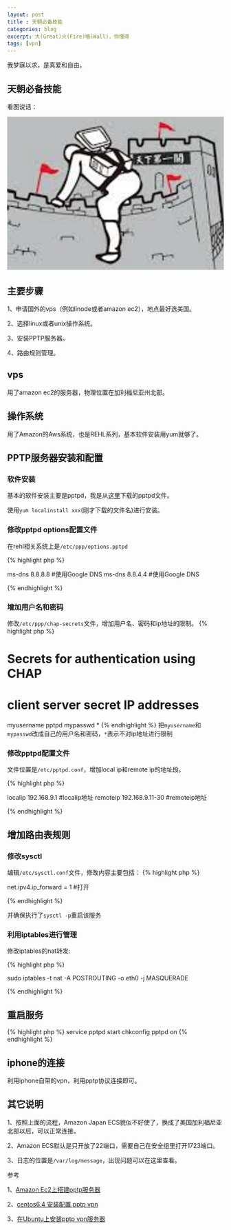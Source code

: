 ```yaml
---
layout: post
title : 天朝必备技能
categories: blog
excerpt: 大(Great)火(Fire)墙(Wall)，你懂得
tags: [vpn]
---
```


我梦寐以求，是真爱和自由。

## 天朝必备技能

看图说话：

![Geometric pattern with fading gradient](/images/fq.png)

##  主要步骤

1、申请国外的vps（例如linode或者amazon ec2），地点最好选美国。

2、选择linux或者unix操作系统。

3、安装PPTP服务器。

4、路由规则管理。

##  vps

用了amazon ec2的服务器，物理位置在加利福尼亚州北部。

## 操作系统

用了Amazon的Aws系统，也是REHL系列，基本软件安装用yum就够了。

## PPTP服务器安装和配置

### 软件安装

基本的软件安装主要是pptpd，我是从[这里](http://poptop.sourceforge.net/yum/stable/rhel6/x86_64/pptpd-1.4.0-1.el6.x86_64.rpm)下载的pptpd文件。

使用`yum localinstall xxx`(刚才下载的文件名)进行安装。

### 修改pptpd options配置文件

在rehl相关系统上是`/etc/ppp/options.pptpd`

{% highlight php %}

ms-dns 8.8.8.8 #使用Google DNS
ms-dns 8.8.4.4 #使用Google DNS

{% endhighlight %}

### 增加用户名和密码

修改`/etc/ppp/chap-secrets`文件，增加用户名、密码和ip地址的限制。
{% highlight php %}
# Secrets for authentication using CHAP
# client        server  secret                  IP addresses
myusername pptpd mypasswd *
{% endhighlight %}
把`myusername`和`mypasswd`改成自己的用户名和密码，`*`表示不对ip地址进行限制

### 修改pptpd配置文件

文件位置是`/etc/pptpd.conf`，增加local ip和remote ip的地址段。

{% highlight php %}

localip 192.168.9.1  #localip地址
remoteip 192.168.9.11-30 #remoteip地址

{% endhighlight %}


## 增加路由表规则

###   修改sysctl

编辑`/etc/sysctl.conf`文件，修改内容主要包括：
{% highlight php %}

net.ipv4.ip_forward = 1 #打开

{% endhighlight %}

并确保执行了`sysctl -p`重启该服务

### 利用iptables进行管理

修改iptables的nat转发:

{% highlight php %}

sudo iptables -t nat -A POSTROUTING -o eth0 -j MASQUERADE

{% endhighlight %}

## 重启服务

{% highlight php %}
service pptpd start
chkconfig pptpd on
{% endhighlight %}

## iphone的连接

利用iphone自带的vpn，利用pptp协议连接即可。

## 其它说明

1、按照上面的流程，Amazon Japan ECS貌似不好使了，换成了美国加利福尼亚北部以后，可以正常连接。

2、Amazon ECS默认是只开放了22端口，需要自己在安全组里打开1723端口。

3、日志的位置是`/var/log/message`，出现问题可以在这里查看。


 参考

1、[Amazon Ec2上搭建pptp服务器](http://www.yzhang.net/blog/2013-03-07-pptp-vpn-ec2.html)

2、[centos6.4 安装配置 pptp vpn](http://5323197.blog.51cto.com/5313197/1285738)

3、[在Ubuntu上安装pptp vpn服务器](http://blog.fens.me/ubuntu-vpn-pptp/)

